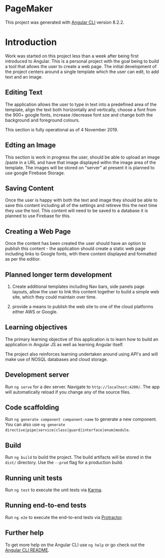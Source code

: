 # PageMaker

This project was generated with [Angular CLI](https://github.com/angular/angular-cli) version 8.2.2.

# Introduction

Work was started on this project less than a week after being first introduced to Angular. This is a personal project with the goal being to build a tool that allows the user to create a web page. The initial development of the project centers around a single template which the user can edit, to add text and an image.

## Editing Text

The application allows the user to type in text into a predefined area of the template, align the text both horizontally and vertically, choose a font from the 900+ google fonts, increase /decrease font sze and change both the background and foreground colours.

This section is fully operational as of 4 November 2019.

## Edting an Image

This section is work in progress the user, should be able to upload an image /paste in a URL and have that image displayed withn the image area of the template. The images will be stored on "server" at present it is planned to use google Firebase Storage.

## Saving Content

Once the user is happy with both the text and image they should be able to save this content including all of the settings and retireve this the next time they use the tool. This content will need to be saved to a database it is planned to use Firebase for this.

## Creating a Web Page

Once the content has been created the user should have an option to publish this content - the application should create a static web page including links to Google fonts, with there content displayed and formatted as per the editior.

## Planned longer term development

1) Create additional templates including Nav bars, side panels page layouts, allow the user to link this content together to build a simple web site, which they could maintain over time.

2) provide a means to publish the web site to one of the cloud platforms either AWS or Google. 

## Learning objectives

The primary learning objective of this application is to learn how to build an application in Angular JS as well as learning Angular itself. 

The project also reinforces learning undertaken around using API's and will make use of NOSQL databases and cloud storage.

## Development server

Run `ng serve` for a dev server. Navigate to `http://localhost:4200/`. The app will automatically reload if you change any of the source files.

## Code scaffolding

Run `ng generate component component-name` to generate a new component. You can also use `ng generate directive|pipe|service|class|guard|interface|enum|module`.

## Build

Run `ng build` to build the project. The build artifacts will be stored in the `dist/` directory. Use the `--prod` flag for a production build.

## Running unit tests

Run `ng test` to execute the unit tests via [Karma](https://karma-runner.github.io).

## Running end-to-end tests

Run `ng e2e` to execute the end-to-end tests via [Protractor](http://www.protractortest.org/).

## Further help

To get more help on the Angular CLI use `ng help` or go check out the [Angular CLI README](https://github.com/angular/angular-cli/blob/master/README.md).
